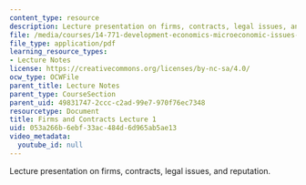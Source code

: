 ```yaml
---
content_type: resource
description: Lecture presentation on firms, contracts, legal issues, and reputation.
file: /media/courses/14-771-development-economics-microeconomic-issues-and-policy-models-fall-2008/053a266b6ebf33ac484d6d965ab5ae13_lec13.pdf
file_type: application/pdf
learning_resource_types:
- Lecture Notes
license: https://creativecommons.org/licenses/by-nc-sa/4.0/
ocw_type: OCWFile
parent_title: Lecture Notes
parent_type: CourseSection
parent_uid: 49831747-2ccc-c2ad-99e7-970f76ec7348
resourcetype: Document
title: Firms and Contracts Lecture 1
uid: 053a266b-6ebf-33ac-484d-6d965ab5ae13
video_metadata:
  youtube_id: null
---
```

Lecture presentation on firms, contracts, legal issues, and reputation.